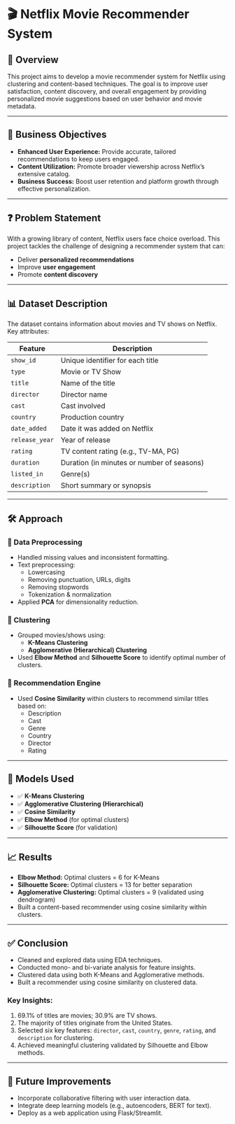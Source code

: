 # 🎬 Netflix Movie Recommender System

## 📌 Overview

This project aims to develop a movie recommender system for Netflix using clustering and content-based techniques. The goal is to improve user satisfaction, content discovery, and overall engagement by providing personalized movie suggestions based on user behavior and movie metadata.

---

## 🎯 Business Objectives

- **Enhanced User Experience:** Provide accurate, tailored recommendations to keep users engaged.
- **Content Utilization:** Promote broader viewership across Netflix’s extensive catalog.
- **Business Success:** Boost user retention and platform growth through effective personalization.

---

## ❓ Problem Statement

With a growing library of content, Netflix users face choice overload. This project tackles the challenge of designing a recommender system that can:

- Deliver **personalized recommendations**
- Improve **user engagement**
- Promote **content discovery**

---

## 📊 Dataset Description

The dataset contains information about movies and TV shows on Netflix. Key attributes:

| Feature         | Description                                      |
|-----------------|--------------------------------------------------|
| `show_id`       | Unique identifier for each title                 |
| `type`          | Movie or TV Show                                 |
| `title`         | Name of the title                                |
| `director`      | Director name                                    |
| `cast`          | Cast involved                                    |
| `country`       | Production country                               |
| `date_added`    | Date it was added on Netflix                     |
| `release_year`  | Year of release                                  |
| `rating`        | TV content rating (e.g., TV-MA, PG)              |
| `duration`      | Duration (in minutes or number of seasons)       |
| `listed_in`     | Genre(s)                                         |
| `description`   | Short summary or synopsis                        |

---

## 🛠️ Approach

### 🔹 Data Preprocessing

- Handled missing values and inconsistent formatting.
- Text preprocessing:
  - Lowercasing
  - Removing punctuation, URLs, digits
  - Removing stopwords
  - Tokenization & normalization
- Applied **PCA** for dimensionality reduction.

### 🔹 Clustering

- Grouped movies/shows using:
  - **K-Means Clustering**
  - **Agglomerative (Hierarchical) Clustering**
- Used **Elbow Method** and **Silhouette Score** to identify optimal number of clusters.

### 🔹 Recommendation Engine

- Used **Cosine Similarity** within clusters to recommend similar titles based on:
  - Description
  - Cast
  - Genre
  - Country
  - Director
  - Rating

---

## 🧪 Models Used

- ✅ **K-Means Clustering**  
- ✅ **Agglomerative Clustering (Hierarchical)**  
- ✅ **Cosine Similarity**  
- ✅ **Elbow Method** (for optimal clusters)  
- ✅ **Silhouette Score** (for validation)

---

## 📈 Results

- **Elbow Method:** Optimal clusters = 6 for K-Means
- **Silhouette Score:** Optimal clusters = 13 for better separation
- **Agglomerative Clustering:** Optimal clusters = 9 (validated using dendrogram)
- Built a content-based recommender using cosine similarity within clusters.

---

## ✅ Conclusion

- Cleaned and explored data using EDA techniques.
- Conducted mono- and bi-variate analysis for feature insights.
- Clustered data using both K-Means and Agglomerative methods.
- Built a recommender using cosine similarity on clustered data.

### Key Insights:
1. 69.1% of titles are movies; 30.9% are TV shows.
2. The majority of titles originate from the United States.
3. Selected six key features: `director`, `cast`, `country`, `genre`, `rating`, and `description` for clustering.
4. Achieved meaningful clustering validated by Silhouette and Elbow methods.

---

## 🚀 Future Improvements

- Incorporate collaborative filtering with user interaction data.
- Integrate deep learning models (e.g., autoencoders, BERT for text).
- Deploy as a web application using Flask/Streamlit.



